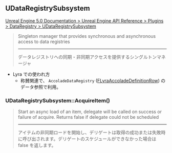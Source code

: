 ## UDataRegistrySubsystem

[Unreal Engine 5.0 Documentation > Unreal Engine API Reference > Plugins > DataRegistry > UDataRegistrySubsystem](https://docs.unrealengine.com/5.0/en-US/API/Plugins/DataRegistry/UDataRegistrySubsystem/)


> Singleton manager that provides synchronous and asynchronous access to data registries  
> 
> ----
> データレジストリへの同期・非同期アクセスを提供するシングルトンマネージャ  

* Lyra での使われ方
	* 称賛関連で、 `AccoladeDataRegistry` ([FLyraAccoladeDefinitionRow]) のデータ参照で利用。

### UDataRegistrySubsystem::AcquireItem()

> Start an async load of an item, delegate will be called on success or failure of acquire. Returns false if delegate could not be scheduled
> 
> ----
> アイテムの非同期ロードを開始し、デリゲートは取得の成功または失敗時に呼び出されます。デリゲートのスケジュールができなかった場合は false を返します。



<!--- ページ内のリンク --->

<!--- 自前の画像へのリンク --->

<!--- generated --->
[FLyraAccoladeDefinitionRow]: ../../Lyra/GameplayMessageAccolade/FLyraAccoladeDefinitionRow.md#flyraaccoladedefinitionrow
